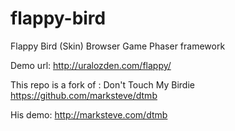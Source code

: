 flappy-bird
===========

Flappy Bird (Skin) Browser Game Phaser framework

Demo url: http://uralozden.com/flappy/

This repo is a fork of : Don't Touch My Birdie  https://github.com/marksteve/dtmb

His demo: http://marksteve.com/dtmb

